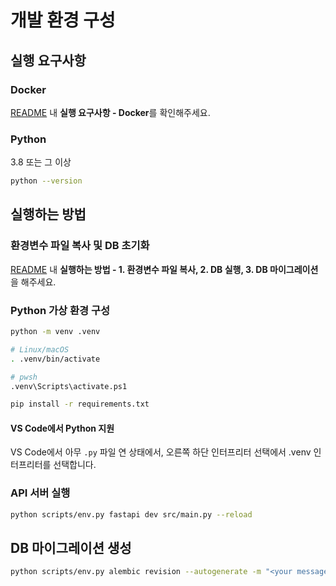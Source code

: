 # 개발 환경 구성

## 실행 요구사항

### Docker

[README](../README.md) 내 **실행 요구사항 - Docker**를 확인해주세요.

### Python

3.8 또는 그 이상

```sh
python --version
```

## 실행하는 방법

### 환경변수 파일 복사 및 DB 초기화

[README](../README.md) 내 **실행하는 방법 - 1. 환경변수 파일 복사, 2. DB 실행, 3. DB 마이그레이션**을 해주세요.

### Python 가상 환경 구성

```sh
python -m venv .venv

# Linux/macOS
. .venv/bin/activate

# pwsh
.venv\Scripts\activate.ps1

pip install -r requirements.txt
```

#### VS Code에서 Python 지원

VS Code에서 아무 `.py` 파일 연 상태에서,
오른쪽 하단 인터프리터 선택에서 .venv 인터프리터를 선택합니다.

### API 서버 실행

```sh
python scripts/env.py fastapi dev src/main.py --reload
```

## DB 마이그레이션 생성

```sh
python scripts/env.py alembic revision --autogenerate -m "<your message>"
```

